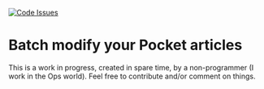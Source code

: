 [![Code Issues](https://www.quantifiedcode.com/api/v1/project/19d4860f2fd6446fa77ca55e3b7a8f1d/badge.svg)](https://www.quantifiedcode.com/app/project/19d4860f2fd6446fa77ca55e3b7a8f1d)

# Batch modify your Pocket articles

This is a work in progress, created in spare time, by a non-programmer (I work in the Ops world). Feel free to contribute and/or comment on things.
